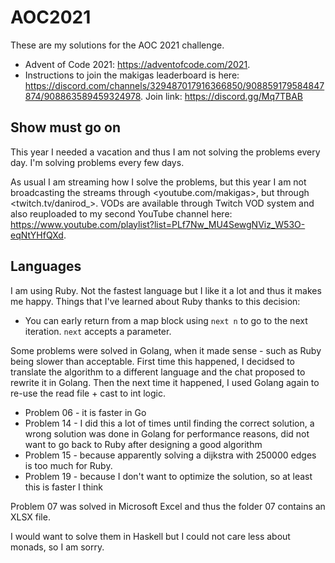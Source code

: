 AOC2021
=======

These are my solutions for the AOC 2021 challenge.

* Advent of Code 2021: <https://adventofcode.com/2021>.
* Instructions to join the makigas leaderboard is here: <https://discord.com/channels/329487017916366850/908859179584847874/908863589459324978>. Join link: <https://discord.gg/Mq7TBAB>

Show must go on
---------------

This year I needed a vacation and thus I am not solving the problems every day. I'm solving problems every few days.

As usual I am streaming how I solve the problems, but this year I am not broadcasting the streams through <youtube.com/makigas>, but through <twitch.tv/danirod_>. VODs are available through Twitch VOD system and also reuploaded to my second YouTube channel here: <https://www.youtube.com/playlist?list=PLf7Nw_MU4SewgNViz_W53O-eqNtYHfQXd>.

Languages
---------

I am using Ruby. Not the fastest language but I like it a lot and thus it makes me happy. Things that I've learned about Ruby thanks to this decision:

* You can early return from a map block using `next n` to go to the next iteration. `next` accepts a parameter.

Some problems were solved in Golang, when it made sense - such as Ruby being slower than acceptable. First time this happened, I decidsed to translate the algorithm to a different language and the chat proposed to rewrite it in Golang. Then the next time it happened, I used Golang again to re-use the read file + cast to int logic.

* Problem 06 - it is faster in Go
* Problem 14 - I did this a lot of times until finding the correct solution, a wrong solution was done in Golang for performance reasons, did not want to go back to Ruby after designing a good algorithm
* Problem 15 - because apparently solving a dijkstra with 250000 edges is too much for Ruby.
* Problem 19 - because I don't want to optimize the solution, so at least this is faster I think

Problem 07 was solved in Microsoft Excel and thus the folder 07 contains an XLSX file.

I would want to solve them in Haskell but I could not care less about monads, so I am sorry.
